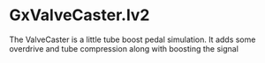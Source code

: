 # GxValveCaster.lv2
The ValveCaster is a little tube boost pedal simulation. It adds some overdrive and tube compression along with boosting the signal
